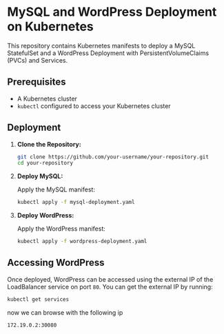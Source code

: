 # MySQL and WordPress Deployment on Kubernetes
 
This repository contains Kubernetes manifests to deploy a MySQL StatefulSet and a WordPress Deployment with PersistentVolumeClaims (PVCs) and Services.
 
## Prerequisites
 
- A Kubernetes cluster
- `kubectl` configured to access your Kubernetes cluster
 
## Deployment
 
1. **Clone the Repository:**
 
    ```sh
    git clone https://github.com/your-username/your-repository.git
    cd your-repository
    ```
 
2. **Deploy MySQL:**
 
    Apply the MySQL manifest:
 
    ```sh
    kubectl apply -f mysql-deployment.yaml
    ```
 
3. **Deploy WordPress:**
 
    Apply the WordPress manifest:
 
    ```sh
    kubectl apply -f wordpress-deployment.yaml
    ```
 
## Accessing WordPress
 
Once deployed, WordPress can be accessed using the external IP of the LoadBalancer service on port `80`. You can get the external IP by running:
 
```sh
kubectl get services
```

 

now we can browse with the following ip
```sh
172.19.0.2:30080
```
